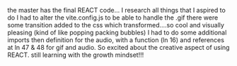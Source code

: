 the master has the final REACT code...
I research all things that I aspired to do
I had to alter the vite.config.js to be able to handle the .gif
there were some transition added to the css which transformed....so cool and visually pleasing (kind of like popping packing bubbles)
I had to do some additional imports then definition for the audio, with a function (ln 16) and references at ln 47 & 48 for gif and audio.
So excited about the creative aspect of using REACT. still learning with the growth mindset!!!
